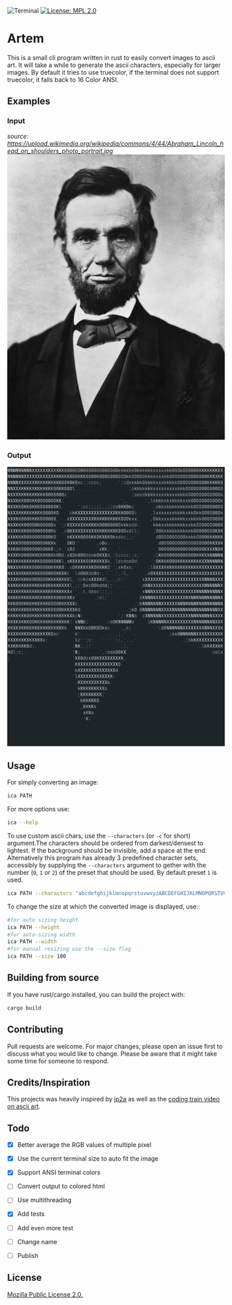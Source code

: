 ![Terminal](https://badgen.net/badge/icon/terminal?icon=terminal&label)
[![License: MPL 2.0](https://img.shields.io/badge/License-MPL_2.0-brightgreen.svg)](https://opensource.org/licenses/MPL-2.0)

# Artem

This is a small cli program written in rust to easily convert images
to ascii art. It will take a while to generate the ascii characters, especially for larger images. By default it tries to use truecolor, if the terminal does not support truecolor, it falls back to 16 Color ANSI.

## Examples

### Input

_source: https://upload.wikimedia.org/wikipedia/commons/4/44/Abraham_Lincoln_head_on_shoulders_photo_portrait.jpg_
![Abraham Lincoln](/examples/abraham_lincoln.jpg)

### Output

![Abraham Lincoln](/examples/abraham_lincoln_ascii.png)

## Usage

For simply converting an image:

```bash
ica PATH
```

For more options use:

```bash
ica --help
```

To use custom ascii chars, use the `--characters` (or `-c` for short) argument.The characters should be ordered from darkest/densest to lightest.
If the background should be invisible, add a space at the end. Alternatively this program has already 3 predefined character sets,
accessibly by supplying the `--characters` argument to gether with the number (`0`, `1` or `2`) of the preset that should be used.
By default preset `1` is used.

```bash
ica PATH --characters "abcdefghijklmnopqrstuvwxyzABCDEFGHIJKLMNOPQRSTUVWXYZ0123456789<>|,.-#+!$%&/()=?*'_:; "
```

To change the size at which the converted image is displayed, use::

```bash
#for auto sizing height
ica PATH --height
#for auto-sizing width
ica PATH --width
#for manual resizing use the --size flag
ica PATH --size 100
```

## Building from source

If you have rust/cargo installed, you can build the project with:

```bash
cargo build
```

## Contributing

Pull requests are welcome. For major changes, please open an issue first to discuss what you would like to change. Please be aware that it might take some time for someone to respond.

## Credits/Inspiration

This projects was heavily inspired by [jp2a](https://github.com/cslarsen/jp2a) as well as
the [coding train video on ascii art](https://www.youtube.com/watch?v=55iwMYv8tGI).

## Todo

- [x] Better average the RGB values of multiple pixel

- [x] Use the current terminal size to auto fit the image

- [x] Support ANSI terminal colors

- [ ] Convert output to colored html

- [ ] Use multithreading

- [x] Add tests

- [ ] Add even more test

- [ ] Change name

- [ ] Publish

## License

[Mozilla Public License 2.0.](LICENSE)
